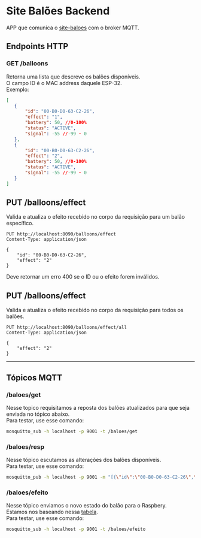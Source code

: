 # Site Balões Backend
APP que comunica o [site-baloes](https://github.com/danivict/site-baloes) com o broker MQTT.

## Endpoints HTTP

###  GET /balloons   
Retorna uma lista que descreve os balões disponíveis.  
O campo ID é o MAC address daquele ESP-32.  
Exemplo:
 ```json
[
    {
        "id": "00-B0-D0-63-C2-26",
        "effect": "1",
        "battery": 50, //0-100%
        "status": "ACTIVE",
        "signal": -55 //-99 - 0
    },
    {
        "id": "00-B0-D0-63-C2-26",
        "effect": "2",
        "battery": 50, //0-100%
        "status": "ACTIVE",
        "signal": -55 //-99 - 0
    }
]
```
  

## PUT /balloons/effect  
Valida e atualiza o efeito recebido no corpo da requisição para um balão específico.
```http request
PUT http://localhost:8090/balloons/effect
Content-Type: application/json

{
    "id": "00-B0-D0-63-C2-26",
    "effect": "2"
}
```
Deve retornar um erro 400 se o ID ou o efeito forem inválidos.
## PUT /balloons/effect
Valida e atualiza o efeito recebido no corpo da requisição para todos os balões.
```http request
PUT http://localhost:8090/balloons/effect/all
Content-Type: application/json

{
    "effect": "2"
}
```

---

## Tópicos MQTT

### /baloes/get
Nesse topico requisitamos a reposta dos balões atualizados para que seja enviada no tópico abaixo.  
Para testar, use esse comando:
```sh
mosquitto_sub -h localhost -p 9001 -t /baloes/get
```

### /baloes/resp
Nesse tópico escutamos as alterações dos balões disponíveis.  
Para testar, use esse comando:
```sh
mosquitto_pub -h localhost -p 9001 -m "[{\"id\":\"00-B0-D0-63-C2-26\",\"effect\":\"1\",\"battery\":50,\"status\":\"ACTIVE\",\"signal\":-55},{\"id\":\"00-B0-D0-63-C2-26\",\"effect\":\"2\",\"battery\":50,\"status\":\"ACTIVE\",\"signal\":-55}]" -t /baloes/resp
```

### /baloes/efeito
Nesse tópico enviamos o novo estado do balão para o Raspbery.  
Estamos nos baseando nessa [tabela](https://drive.google.com/file/d/1_KGfdcrTQomxAG5iJWVJCV57ar3hdRJ7/view).  
Para testar, use esse comando:
```sh
mosquitto_sub -h localhost -p 9001 -t /baloes/efeito
```